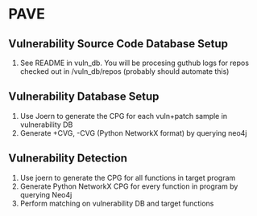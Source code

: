 # PAVE
## Vulnerability Source Code Database Setup
1. See README in vuln_db.  You will be procesing guthub logs for repos checked out in /vuln_db/repos (probably should automate this)

## Vulnerability Database Setup
1. Use Joern to generate the CPG for each vuln+patch sample in vulnerability DB
2. Generate +CVG, -CVG (Python NetworkX format) by querying neo4j

## Vulnerability Detection
1. Use joern to generate the CPG for all functions in target program
2. Generate Python NetworkX CPG for every function in program by querying Neo4j
3. Perform matching on vulnerability DB and target functions
